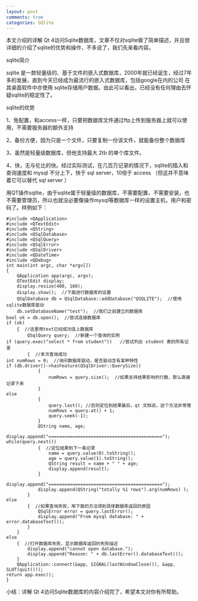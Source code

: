 ```yaml
---
layout: post
comments: true
categories: SQlite
---
```


本文介绍的详解 Qt 4访问Sqlite数据库，文章不仅对sqlite做了简单描述，并且很详细的介绍了sqlite的优势和操作，不多说了，我们先来看内容。

sqlite简介

sqlite 是一款轻量级的、基于文件的嵌入式数据库，2000年就已经诞生，经过7年多的发展，直到今天已经成为最流行的嵌入式数据库，包括google在内的公司 在其桌面软件中亦使用 sqlite存储用户数据。由此可以看出，已经没有任何理由去怀疑sqlite的稳定性了。

sqlite的优势

1、免配置，和access一样，只要把数据库文件通过ftp上传到服务器上就可以使用，不需要服务器的额外支持

2、备份方便，因为只是一个文件，只要复制一份该文件，就能备份整个数据库

3、虽然是轻量级数据库，但他支持最大 2tb 的单个库文件。

4、快，无与伦比的快。经过实际测试，在几百万记录的情况下，sqlite的插入和查询速度和 mysql 不分上下，快于 sql server，10倍于 access （但这并不意味着它可以替代 sql server ）

用QT操作sqlite，由于sqlite属于轻量级的数据库，不需要配置，不需要安装，也不需要管理员，所以也就没必要像操作mysql等数据库一样的设置主机，用户和密码了。样例如下：
    
    #include <QApplication>   
    #include <QTextEdit>   
    #include <QString>   
    #include <QSqlDatabase>   
    #include <QSqlQuery>   
    #include <QSqlError>   
    #include <QSqlDriver>   
    #include <QDateTime>   
    #include <QDebug>   
    int main(int argc, char *argv[])   
    {   
        QApplication app(argc, argv);   
        QTextEdit display;   
        display.resize(400, 160);   
        display.show();  //下面进行数据库的设置   
        QSqlDatabase db = QSqlDatabase::addDatabase("QSQLITE");  //使用sqlite数据库驱动    
        db.setDatabaseName("test");  //我们之前建立的数据库   
    bool ok = db.open();  //尝试连接数据库   
    if (ok)   
        {  //这里用text已经成功连上数据库   
            QSqlQuery query;  //新建一个查询的实例   
    if (query.exec("select * from student"))   //尝试列出 student 表的所有记录   
            {  //本次查询成功   
    int numRows = 0;  //询问数据库驱动，是否驱动含有某种特性    
    if (db.driver()->hasFeature(QSqlDriver::QuerySize))   
                {   
                    numRows = query.size();  //如果支持结果影响的行数，那么直接记录下来   
                }   
    else   
                {   
                    query.last(); //否则定位到结果最后，qt 文档说，这个方法非常慢   
                    numRows = query.at() + 1;   
                    query.seek(-1);   
                }   
                QString name, age;   
                display.append("===========================================");    
    while(query.next())   
                {  //定位结果到下一条记录   
                    name = query.value(0).toString();   
                    age = query.value(1).toString();   
                    QString result = name + " " + age;   
                    display.append(result);   
                }   
                display.append("===========================================");   
                display.append(QString("totally %1 rows").arg(numRows) );   
            }   
    else   
            {  //如果查询失败，用下面的方法得到具体数据库返回的原因   
                QSqlError error = query.lastError();   
                display.append("From mysql database: " + error.databaseText());   
            }   
        }   
    else   
        {  //打开数据库失败，显示数据库返回的失败描述   
            display.append("cannot open database.");   
            display.append("Reason: " + db.lastError().databaseText());   
        }   
        QApplication::connect(&app, SIGNAL(lastWindowClose()), &app, SLOT(quit()));   
    return app.exec();   
    } 
    
小结：详解 Qt 4访问Sqlite数据库的内容介绍完了，希望本文对你有所帮助。